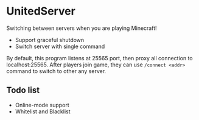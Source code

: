 # UnitedServer

Switching between servers when you are playing Minecraft!

- Support graceful shutdown
- Switch server with single command

By default, this program listens at 25565 port, then proxy all connection to localhost:25565.
After players join game, they can use `/connect <addr>` command to switch to other any server.

## Todo list
- Online-mode support
- Whitelist and Blacklist
